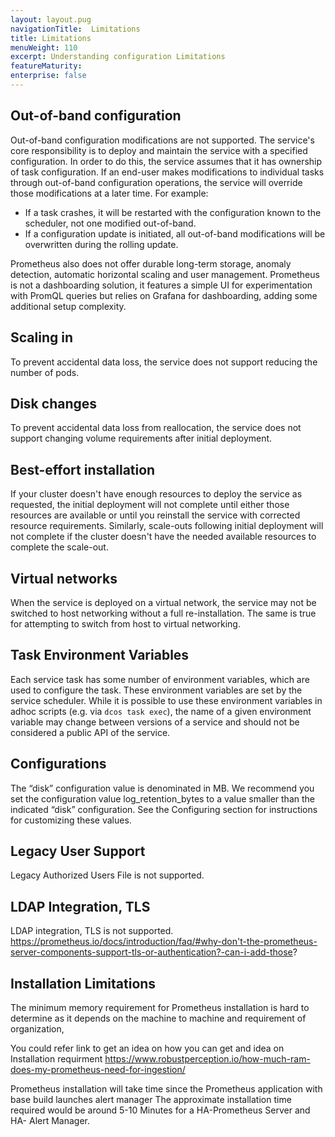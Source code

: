 ```yaml
---
layout: layout.pug
navigationTitle:  Limitations
title: Limitations
menuWeight: 110
excerpt: Understanding configuration Limitations
featureMaturity:
enterprise: false
---
```


## Out-of-band configuration

Out-of-band configuration modifications are not supported. The service's core responsibility is to deploy and maintain the service with a specified configuration. In order to do this, the service assumes that it has ownership of task configuration. If an end-user makes modifications to individual tasks through out-of-band configuration operations, the service will override those modifications at a later time. For example:

- If a task crashes, it will be restarted with the configuration known to the scheduler, not one modified out-of-band.
- If a configuration update is initiated, all out-of-band modifications will be overwritten during the rolling update.

Prometheus also does not offer durable long-term storage, anomaly detection, automatic horizontal scaling and user management. 
Prometheus is not a dashboarding solution, it features a simple UI for experimentation with PromQL queries but relies on Grafana for dashboarding, adding some additional setup complexity.

## Scaling in

To prevent accidental data loss, the service does not support reducing the number of pods.

## Disk changes

To prevent accidental data loss from reallocation, the service does not support changing volume requirements after initial deployment.

## Best-effort installation

If your cluster doesn't have enough resources to deploy the service as requested, the initial deployment will not complete until either those resources are available or until you reinstall the service with corrected resource requirements. Similarly, scale-outs following initial deployment will not complete if the cluster doesn't have the needed available resources to complete the scale-out.

## Virtual networks

When the service is deployed on a virtual network, the service may not be switched to host networking without a full re-installation. The same is true for attempting to switch from host to virtual networking.

## Task Environment Variables

Each service task has some number of environment variables, which are used to configure the task. These environment variables are set by the service scheduler. While it is possible to use these environment variables in adhoc scripts (e.g. via `dcos task exec`), the name of a given environment variable may change between versions of a service and should not be considered a public API of the service.

## Configurations

The “disk” configuration value is denominated in MB. We recommend you set the configuration value log_retention_bytes to a value smaller than the indicated “disk” configuration. See the Configuring section for instructions for customizing these values.

## Legacy User Support

Legacy Authorized Users File is not supported.

## LDAP Integration, TLS

LDAP integration, TLS is not supported.
https://prometheus.io/docs/introduction/faq/#why-don't-the-prometheus-server-components-support-tls-or-authentication?-can-i-add-those?


## Installation Limitations

The minimum memory requirement for Prometheus installation is hard to determine as it depends on the machine to machine and requirement of organization,

You could refer link to get an idea on how you can get and idea on Installation requirment https://www.robustperception.io/how-much-ram-does-my-prometheus-need-for-ingestion/

Prometheus installation will take time since the Prometheus application with base build launches alert manager 
The approximate installation time required would be around 5-10 Minutes for a HA-Prometheus Server and HA- Alert Manager.
